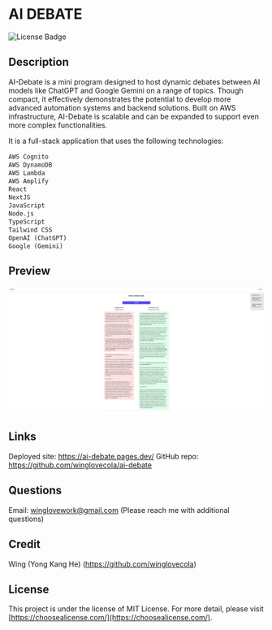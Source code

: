 # AI DEBATE
![License Badge](https://img.shields.io/badge/license-MIT%20License-lightgreen)


## Description

AI-Debate is a mini program designed to host dynamic debates between AI models like ChatGPT and Google Gemini on a range of topics. Though compact, it effectively demonstrates the potential to develop more advanced automation systems and backend solutions. Built on AWS infrastructure, AI-Debate is scalable and can be expanded to support even more complex functionalities.

It is a full-stack application that uses the following technologies:
```
AWS Cognito
AWS DynamoDB
AWS Lambda
AWS Amplify
React
NextJS
JavaScript
Node.js
TypeScript
Tailwind CSS
OpenAI (ChatGPT)
Google (Gemini)
```

## Preview

![Screenshot 1](https://github.com/winglovecola/ai-debate/blob/main/public/assets/screenshots/ss1.jpg?raw=true)



## Links
Deployed site: https://ai-debate.pages.dev/
GitHub repo: https://github.com/winglovecola/ai-debate


## Questions

Email: winglovework@gmail.com (Please reach me with additional questions)



## Credit

Wing (Yong Kang He) (https://github.com/winglovecola)


## License

This project is under the license of MIT License. For more detail, please visit [https://choosealicense.com/](https://choosealicense.com/).

